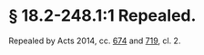 # § 18.2-248.1:1 Repealed.

<p>Repealed by Acts 2014, cc. <a href='http://lis.virginia.gov/cgi-bin/legp604.exe?141+ful+CHAP0674'>674</a> and <a href='http://lis.virginia.gov/cgi-bin/legp604.exe?141+ful+CHAP0719'>719</a>, cl. 2.</p>